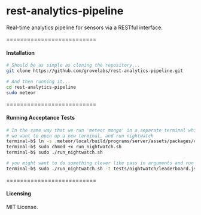 # rest-analytics-pipeline

Real-time analytics pipeline for sensors via a RESTful interface.  


==========================
#### Installation


````sh
# Should be as simple as cloning the repository...  
git clone https://github.com/grovelabs/rest-analytics-pipeline.git

# And then running it...
cd rest-analytics-pipeline
sudo meteor
````

==========================
#### Running Acceptance Tests

````sh
# In the same way that we run 'meteor mongo' in a separate terminal while our application is already running,
# we want to open up a new terminal, and run nightwatch
terminal-b$ ln -s .meteor/local/build/programs/server/assets/packages/clinical_nightwatch/launch_nightwatch_from_app_root.sh run_nightwatch.sh
terminal-b$ sudo chmod +x run_nightwatch.sh
terminal-b$ sudo ./run_nightwatch.sh

# you might want to do something clever like pass in arguments and run specific tests
terminal-b$ sudo ./run_nightwatch.sh -t tests/nightwatch/leaderboard.js
````

==========================
#### Licensing  

MIT License.
